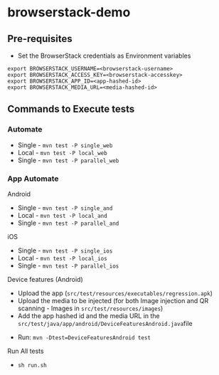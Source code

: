 # browserstack-demo

## Pre-requisites
* Set the BrowserStack credentials as Environment variables
```
export BROWSERSTACK_USERNAME=<browserstack-username>
export BROWSERSTACK_ACCESS_KEY=<browserstack-accesskey>
export BROWSERSTACK_APP_ID=<app-hashed-id>
export BROWSERSTACK_MEDIA_URL=<media-hashed-id>
```

## Commands to Execute tests

### Automate
* Single - `mvn test -P single_web`
* Local - `mvn test -P local_web`
* Single - `mvn test -P parallel_web`

### App Automate

Android
* Single - `mvn test -P single_and`
* Local - `mvn test -P local_and`
* Single - `mvn test -P parallel_and`

iOS
* Single - `mvn test -P single_ios`
* Local - `mvn test -P local_ios`
* Single - `mvn test -P parallel_ios`

Device features (Android)

- Upload the app (`src/test/resources/executables/regression.apk`)
- Upload the media to be injected (for both Image injection and QR scanning - Images in `src/test/resources/images`)
- Add the app hashed id and the media URL in the `src/test/java/app/android/DeviceFeaturesAndroid.java`file
* Run: `mvn -Dtest=DeviceFeaturesAndroid test`

Run All tests 
* `sh run.sh`




